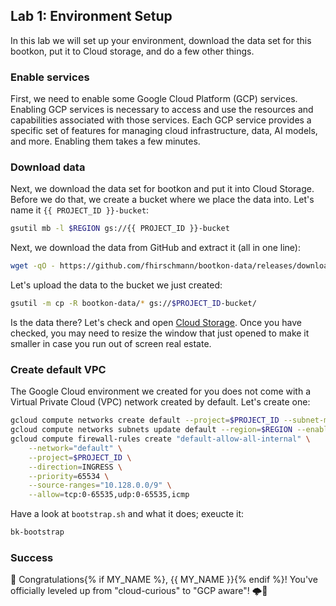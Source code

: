 ## Lab 1: Environment Setup

<walkthrough-tutorial-duration duration="30"></walkthrough-tutorial-duration>
<walkthrough-tutorial-difficulty difficulty="1"></walkthrough-tutorial-difficulty>
<bootkon-cloud-shell-note/>

In this lab we will set up your environment, download the data set for this bootkon, put it to Cloud storage,
and do a few other things.

### Enable services

First, we need to enable some Google Cloud Platform (GCP) services. Enabling GCP services is necessary to access and use the resources and capabilities associated with those services. Each GCP service provides a specific set of features for managing cloud infrastructure, data, AI models, and more. Enabling them takes a few minutes.

<walkthrough-enable-apis apis=
  "storage-component.googleapis.com,
  notebooks.googleapis.com,
  serviceusage.googleapis.com,
  cloudresourcemanager.googleapis.com,
  pubsub.googleapis.com,
  compute.googleapis.com,
  metastore.googleapis.com,
  datacatalog.googleapis.com,
  bigquery.googleapis.com,
  dataplex.googleapis.com,
  datalineage.googleapis.com,
  dataform.googleapis.com,
  dataproc.googleapis.com,
  bigqueryconnection.googleapis.com,
  aiplatform.googleapis.com,
  artifactregistry.googleapis.com">
</walkthrough-enable-apis>

### Download data

Next, we download the data set for bootkon and put it into Cloud Storage. Before we do that, we create
a bucket where we place the data into. Let's name it ``{{ PROJECT_ID }}-bucket``:
```bash
gsutil mb -l $REGION gs://{{ PROJECT_ID }}-bucket
```

Next, we download the data from GitHub and extract it (all in one line):
```bash
wget -qO - https://github.com/fhirschmann/bootkon-data/releases/download/v1.3/data.tar.gz | tar xvzf -
```

Let's upload the data to the bucket we just created:
```bash
gsutil -m cp -R bootkon-data/* gs://$PROJECT_ID-bucket/
```

Is the data there? Let's check and open [Cloud Storage](https://console.cloud.google.com/storage/browser/astute-ace-336608-bucket). Once you have checked, you may need to resize the window that just opened
to make it smaller in case you run out of screen real estate.

### Create default VPC

The Google Cloud environment we created for you does not come with a Virtual Private Cloud (VPC) network
created by default. Let's create one:

```bash
gcloud compute networks create default --project=$PROJECT_ID --subnet-mode=auto --bgp-routing-mode="regional"
gcloud compute networks subnets update default --region=$REGION --enable-private-ip-google-access
gcloud compute firewall-rules create "default-allow-all-internal" \
    --network="default" \
    --project=$PROJECT_ID \
    --direction=INGRESS \
    --priority=65534 \
    --source-ranges="10.128.0.0/9" \
    --allow=tcp:0-65535,udp:0-65535,icmp
```

Have a look at <walkthrough-editor-open-file filePath="bootstrap.sh">`bootstrap.sh`</walkthrough-editor-open-file> and what it does; exeucte it:
```bash
bk-bootstrap
```

### Success

🎉 Congratulations{% if MY_NAME %}, {{ MY_NAME }}{% endif %}! You've officially leveled up from "cloud-curious" to "GCP aware"! 🌩️🚀

